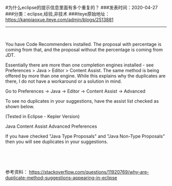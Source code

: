#为什么eclipse的提示信息里面有多个重复的？
###发表时间：2020-04-27
###分类：eclipse,经验,非技术
###iteye原始地址：<a href="https://kanpiaoxue.iteye.com/admin/blogs/2513881" target="_blank">https://kanpiaoxue.iteye.com/admin/blogs/2513881</a>

---

<div class="iteye-blog-content-contain" style="font-size: 14px;"> 
 <p>&nbsp;</p> 
 <p>You have Code Recommenders installed. The proposal with percentage is coming from that, and the proposal without the percentage is coming from JDT.</p> 
 <p>Essentially there are more than one completion engines installed - see Preferences &gt; Java &gt; Editor &gt; Content Assist. The same method is being offered by more than one engine. While this explains why the duplicates are there, I do not have a workaround or a solution in mind.</p> 
 <p>Go to Preferences -&gt; Java -&gt; Editor -&gt; Content Assist -&gt; Advanced</p> 
 <p>To see no duplicates in your suggestions, have the assist list checked as shown below.</p> 
 <p>(Tested in Eclipse - Kepler Version)</p> 
 <p>Java Content Assist Advanced Preferences</p> 
 <p>If you have checked "Java Type Proposals" and "Java Non-Type Proposals" then you will see duplicates in your suggestions.</p> 
 <p>&nbsp;</p> 
 <p>&nbsp;</p> 
 <p>参考资料：&nbsp;<a href="https://stackoverflow.com/questions/11920769/why-are-duplicate-method-suggestions-appearing-in-eclipse">https://stackoverflow.com/questions/11920769/why-are-duplicate-method-suggestions-appearing-in-eclipse</a></p> 
 <p>&nbsp;</p> 
</div>